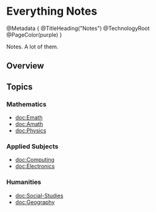 # Everything Notes

@Metadata {
    @TitleHeading("Notes")
    @TechnologyRoot
    @PageColor(purple)
}

Notes. A lot of them.

## Overview

## Topics
### Mathematics
- <doc:Emath>
- <doc:Amath>
- <doc:Physics>

### Applied Subjects
- <doc:Computing>
- <doc:Electronics>

### Humanities
- <doc:Social-Studies>
- <doc:Geography>